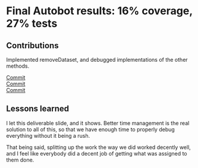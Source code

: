 # Final Autobot results: 16% coverage, 27% tests

## Contributions

Implemented removeDataset, and debugged implementations of the other methods.

[Commit](https://github.com/CS310-2017Jan/cpsc310project_team37/commit/7b84741d61259324466ec1019d442c85811157dc)  
[Commit](https://github.com/CS310-2017Jan/cpsc310project_team37/commit/b3446bef97746f9b5eea1092740d46b80c008aed)  
[Commit](https://github.com/CS310-2017Jan/cpsc310project_team37/commit/466dc177c32fe0b8990437e14bd89edb50b4433f)

## Lessons learned

I let this deliverable slide, and it shows. Better time management is the real solution to all of this, so that we 
have enough time to properly debug everything without it being a rush.

That being said, splitting up the work the way we did worked decently well, and I feel like everybody did a decent 
job of getting what was assigned to them done.